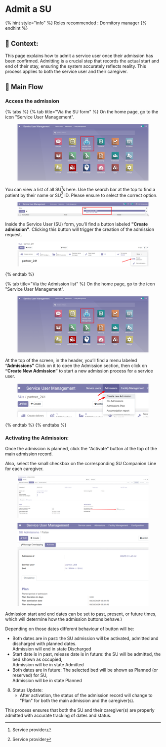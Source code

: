 # Admit a SU

{% hint style="info" %}
Roles recommended : Dormitory manager
{% endhint %}

## **🧭** Context: <a href="#context" id="context"></a>

This page explains how to admit a service user once their admission has been confirmed. Admitting is a crucial step that records the actual start and end of their stay, ensuring the system accurately reflects reality.
&#x20;This process applies to both the service user and their caregiver.

## 🔄 Main Flow

### Access the admission

{% tabs %}
{% tab title="Via the SU form" %}
On the home page, go to the icon "Service User Management".

<figure><img src="../../.gitbook/assets/image (64).png" alt=""><figcaption></figcaption></figure>

You can view a list of all SU[^1]s here. Use the search bar at the top to find a patient by their name or SU[^1] ID. Please ensure to select the correct option.

<figure><img src="../../.gitbook/assets/image (65).png" alt=""><figcaption></figcaption></figure>

Inside the Service User (SU) form, you’ll find a button labeled **"Create admission"**. Clicking this button will trigger the creation of the admission request.

<figure><img src="../../.gitbook/assets/image (4).png" alt=""><figcaption></figcaption></figure>
{% endtab %}

{% tab title="Via the Admission list" %}
On the home page, go to the icon "Service User Management".

<figure><img src="../../.gitbook/assets/image (64).png" alt=""><figcaption></figcaption></figure>

At the top of the screen, in the header, you’ll find a menu labeled **“Admissions”** Click on it to open the Admission section, then click on **“Create New Admission”** to start a new admission process for a service user.

<figure><img src="../../.gitbook/assets/image (7).png" alt=""><figcaption></figcaption></figure>
{% endtab %}
{% endtabs %}

### Activating the Admission:

Once the admission is planned, click the "Activate" button at the top of the main admission record.

Also, select the small checkbox on the corresponding SU Companion Line for each caregiver.

<figure><img src="../../.gitbook/assets/image (358).png" alt=""><figcaption></figcaption></figure>

<figure><img src="../../.gitbook/assets/image (125).png" alt=""><figcaption></figcaption></figure>

Admission start and end dates can be set to past, present, or future times, which will determine how the admission buttons behave.\


Depending on those dates different behaviour of button will be:

* Both dates are in past: the SU admission will be activated, admitted and discharged with planned dates.\
  Admission will end in state Discharged
* Start date is in past, release date is in future: the SU will be admitted, the bed shown as occupied,\
  Admission will be in state Admitted
* Both dates are in future: The selected bed will be shown as Planned (or reserved) for SU,\
  Admission will be in state Planned

8. Status Update:
   * After activation, the status of the admission record will change to "Plan" for both the main admission and the caregiver(s).

This process ensures that both the SU and their caregiver(s) are properly admitted with accurate tracking of dates and status.



[^1]: Service provider
